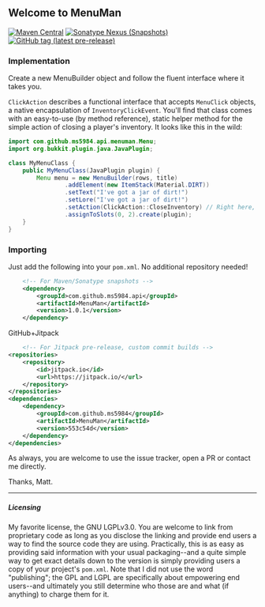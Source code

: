 ## Welcome to MenuMan
[![Maven Central](https://img.shields.io/maven-central/v/com.github.ms5984.api/MenuMan)](https://oss.sonatype.org/#nexus-search;quick~MenuMan)
[![Sonatype Nexus (Snapshots)](https://img.shields.io/nexus/s/com.github.ms5984.api/MenuMan?server=https%3A%2F%2Foss.sonatype.org)](https://oss.sonatype.org/#nexus-search;quick~MenuMan)
[![GitHub tag (latest pre-release)](https://img.shields.io/github/v/tag/ms5984/MenuMan?include_prereleases)](https://github.com/ms5984/MenuMan/releases)

### Implementation
Create a new MenuBuilder object and follow the fluent interface where it takes you.

`ClickAction` describes a functional interface that accepts `MenuClick` objects,
a native encapsulation of `InventoryClickEvent`. You'll find that class comes with
an easy-to-use (by method reference), static helper method for the simple action of
closing a player's inventory. It looks like this in the wild:

```java
import com.github.ms5984.api.menuman.Menu;
import org.bukkit.plugin.java.JavaPlugin;

class MyMenuClass {
    public MyMenuClass(JavaPlugin plugin) {
        Menu menu = new MenuBuilder(rows, title)
                .addElement(new ItemStack(Material.DIRT))
                .setText("I've got a jar of dirt!")
                .setLore("I've got a jar of dirt!")
                .setAction(ClickAction::CloseInventory) // Right here, it's a beaut.
                .assignToSlots(0, 2).create(plugin);
    }
}
```

### Importing
Just add the following into your `pom.xml`. No additional repository needed!
```xml
    <!-- For Maven/Sonatype snapshots -->
    <dependency>
        <groupId>com.github.ms5984.api</groupId>
        <artifactId>MenuMan</artifactId>
        <version>1.0.1</version>
    </dependency>
```
GitHub+Jitpack
```xml
    <!-- For Jitpack pre-release, custom commit builds -->
<repositories>
    <repository>
        <id>jitpack.io</id>
        <url>https://jitpack.io/</url>
    </repository>
</repositories>
<dependencies>
    <dependency>
        <groupId>com.github.ms5984</groupId>
        <artifactId>MenuMan</artifactId>
        <version>553c54d</version>
    </dependency>
</dependencies>
```

As always, you are welcome to use the issue tracker, open a PR or contact me directly.

Thanks, Matt.



---
##### Licensing
My favorite license, the GNU LGPLv3.0. You are welcome to link from proprietary code as
long as you disclose the linking and provide end users a way to find the source code
they are using. Practically, this is as easy as providing said information with your
usual packaging--and a quite simple way to get exact details down to the version is
simply providing users a copy of your project's `pom.xml`. Note that I did not use
the word "publishing"; the GPL and LGPL are specifically about empowering end users--and
ultimately you still determine who those are and what (if anything) to charge them for
it.
